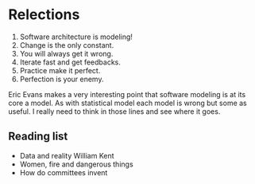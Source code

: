 # Relections

1. Software architecture is modeling!
1. Change is the only constant. 
1. You will always get it wrong.
2. Iterate fast and get feedbacks.
3. Practice make it perfect.
4. Perfection is your enemy.

Eric Evans makes a very interesting point that software modeling is at its core a model. As with statistical model each model is wrong but some as useful. I really need to think in those lines and see where it goes.


## Reading list

* Data and reality William Kent
* Women, fire and dangerous things
* How do committees invent